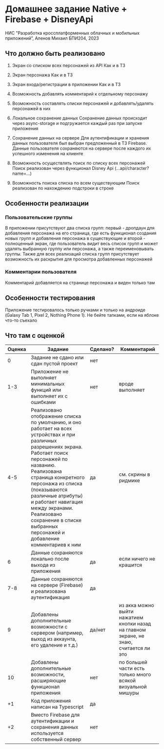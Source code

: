 # Домашнее задание Native + Firebase + DisneyApi
НИС "Разработка кроссплатформенных облачных и мобильных 
приложений”, Аленов Михаил БПИ204, 2023

## Что должно быть реализовано
1. Экран со списком всех персонажей из API
    Как и в ТЗ
2. Экран персонажа
    Как и в ТЗ
3. Экран входа/регистрации в приложении
    Как и в ТЗ
4. Возможность добавлять комментарий к отдельному персонажу
    
5. Возможность составлять списки персонажей и добавлять/удалять персонажей в 
них
6. Локальное сохранение данных 
    Сохранение данных происходит через async-storage и подгружается каждый раз при запуске приложения
7. Сохранение данных на сервере
    Для аутентификации и хранения данных пользователя был выбран предложенный в ТЗ Firebase. Данные пользователя сохраняются на сервере после каждого их успешного изменения на клиенте
8. Возможность осуществлять поиск по списку всех персонажей
    Поиск реализован через функционал Disney Api (...api/character?name=...)
9. Возможность поиска списка по всем существующим
    Поиск реализован по нахождению подстроки в строке

## Особенности реализации
### Пользовательские группы
В приложении присутствуют два списка групп: первый - дропдаун для добавления персонажа на его страница, где есть функционал создания новых групп и добавления персонажа в существующие и второй - полноценный экран, где пользователь видит весь список групп и может удалять выбранную группу или персонажа, а также переименовывать группы. Также для всех реализаций списка групп присутствует возможность их раскрытия для просмотра добавленных персонажей

### Комментарии пользователя
Комментарий добавляется на странице персонажа и виден только там

## Особенности тестирования
Приложение тестировалось только ручками и только на андроиде (Galaxy Tab 1, Pixel 2, Nothing Phone 1). Не бейте тапками, если на яблоке что-то съехало

## Что там с оценкой

|Оценка|Задание|Сделано?|Комментарий|
|------|---|---|---|
|  0   |Задание не сдано или сдан пустой проект   | нет  |   |
|  1-3 |Приложение не выполняет минимальных функций или выполняет их с ошибками   |  нет | вроде выполняет  |
|  4-5 |Реализовано отображение списка по умолчанию, и оно работает на всех устройствах и при различных разрешениях экрана. Работает поиск персонажей по названию. Реализована страница конкретного персонажа из списка (показываются различные атрибуты) и работает навигация между экранами. Реализовано сохранение в списке выбранных персонажей и добавление комментариев к ним |  да | см. скрины в ридмике  |
|  6   |Данные сохраняются локально после выхода из приложения   | да  | если ничего не крашится  |
|  7-8 |Данные сохраняются на сервере (Firebase) и реализована аутентификация   | да  |   |
|  9   |Добавлены дополнительные возможности с сервером (например, выход из аккаунта, его удаление и т.д.)   | да/нет  | из акка можно выйти нажатием кнопки назад на главном экране, не знаю, считается ли это  |
|  10  |Добавлены дополнительные возможности, расширяющие функционал приложения   |  нет | по большей части есть только много всякой визуальной мишуры  |
|  +1  | Код приложения написан на Typescript   |  да |   |
|  +2  | Вместо Firebase для аутентификации и сохранения данных используется собственный сервер  |  нет |   |
